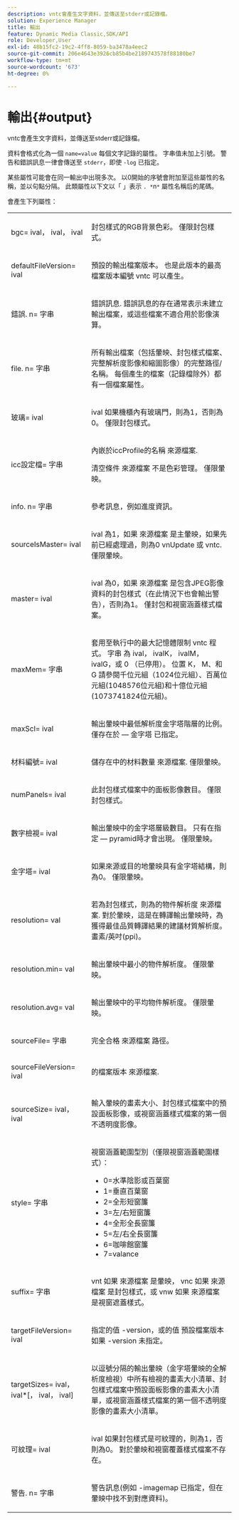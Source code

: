 ```yaml
---
description: vntc會產生文字資料，並傳送至stderr或記錄檔。
solution: Experience Manager
title: 輸出
feature: Dynamic Media Classic,SDK/API
role: Developer,User
exl-id: 48b15fc2-19c2-4ff8-8059-ba3478a4eec2
source-git-commit: 206e4643e3926cb85b4be2189743578f88180be7
workflow-type: tm+mt
source-wordcount: '673'
ht-degree: 0%

---
```


# 輸出{#output}

vntc會產生文字資料，並傳送至stderr或記錄檔。

資料會格式化為一個 `name=value` 每個文字記錄的屬性。 字串值未加上引號。 警告和錯誤訊息一律會傳送至 `stderr`，即使 `-log` 已指定。

某些屬性可能會在同一輸出中出現多次。 以0開始的序號會附加至這些屬性的名稱，並以句點分隔。 此類屬性以下文以「 」表示 `. *`n`*` 屬性名稱后的尾碼。

會產生下列屬性：

<table id="simpletable_32AAA1A2DDB04BC6B86885E6223BF609"> 
 <tr class="strow"> 
  <td class="stentry"> <p><span class="codeph">bgc=<span class="varname"> ival</span>，<span class="varname"> ival</span>，<span class="varname"> ival</span></span> </p> </td> 
  <td class="stentry"> <p>封包樣式的RGB背景色彩。 僅限封包樣式。 </p></td> 
 </tr> 
 <tr class="strow"> 
  <td class="stentry"> <p><span class="codeph">defaultFileVersion=<span class="varname"> ival</span></span> </p></td> 
  <td class="stentry"> <p>預設的輸出檔案版本。 也是此版本的最高檔案版本編號 <span class="filepath"> vntc</span> 可以產生。 </p></td> 
 </tr> 
 <tr class="strow"> 
  <td class="stentry"> <p><span class="codeph">錯誤.<span class="varname"> n</span>=<span class="varname"> 字串</span></span> </p></td> 
  <td class="stentry"> <p>錯誤訊息. 錯誤訊息的存在通常表示未建立輸出檔案，或這些檔案不適合用於影像演算。 </p></td> 
 </tr> 
 <tr class="strow"> 
  <td class="stentry"> <p><span class="codeph">file.<span class="varname"> n</span>=<span class="varname"> 字串</span></span> </p></td> 
  <td class="stentry"> <p>所有輸出檔案（包括暈映、封包樣式檔案、完整解析度影像和縮圖影像）的完整路徑/名稱。 每個產生的檔案（記錄檔除外）都有一個檔案屬性。 </p></td> 
 </tr> 
 <tr class="strow"> 
  <td class="stentry"> <p><span class="codeph">玻璃=<span class="varname"> ival</span></span> </p></td> 
  <td class="stentry"> <p><span class="varname"> ival</span> 如果機櫃內有玻璃門，則為1，否則為0。 僅限封包樣式。 </p></td> 
 </tr> 
 <tr class="strow"> 
  <td class="stentry"> <p><span class="codeph">icc設定檔=<span class="varname"> 字串</span></span> </p></td> 
  <td class="stentry"> <p>內嵌於iccProfile的名稱 <span class="varname"> 來源檔案</span>. </p> <p>清空條件 <span class="varname"> 來源檔案</span> 不是色彩管理。 僅限暈映。 </p></td> 
 </tr> 
 <tr class="strow"> 
  <td class="stentry"> <p><span class="codeph">info.<span class="varname"> n</span>=<span class="varname"> 字串</span></span> </p></td> 
  <td class="stentry"> <p>參考訊息，例如進度資訊。 </p></td> 
 </tr> 
 <tr class="strow"> 
  <td class="stentry"> <p><span class="codeph">sourceIsMaster=<span class="varname"> ival</span></span> </p></td> 
  <td class="stentry"> <p><span class="varname"> ival</span> 為1，如果 <span class="varname"> 來源檔案</span> 是主暈映，如果先前已經處理過，則為0 <span class="filepath"> vnUpdate</span> 或 <span class="filepath"> vntc</span>. 僅限暈映。 </p></td> 
 </tr> 
 <tr class="strow"> 
  <td class="stentry"> <p><span class="codeph">master=<span class="varname"> ival</span></span> </p></td> 
  <td class="stentry"> <p><span class="varname"> ival</span> 為0，如果 <span class="varname"> 來源檔案</span> 是包含JPEG影像資料的封包樣式（在此情況下也會輸出警告），否則為1。 僅封包和視窗涵蓋樣式檔案。 </p></td> 
 </tr> 
 <tr class="strow"> 
  <td class="stentry"> <p><span class="codeph">maxMem=<span class="varname"> 字串</span></span> </p></td> 
  <td class="stentry"> <p>套用至執行中的最大記憶體限制 <span class="filepath"> vntc</span> 程式。 <span class="varname"> 字串</span> 為 <span class="varname"> ival</span>， <span class="varname"> ivalK</span>， <span class="varname"> ivalM</span>， <span class="varname"> ivalG</span>，或 <span class="codeph"> 0</span> （已停用）。 位置 <span class="varname"> K</span>， <span class="varname"> M</span>、和 <span class="varname"> G</span> 請參閱千位元組（1024位元組）、百萬位元組(1048576位元組)和十億位元組(1073741824位元組)。 </p></td> 
 </tr> 
 <tr class="strow"> 
  <td class="stentry"> <p><span class="codeph">maxScl=<span class="varname"> ival</span></span> </p></td> 
  <td class="stentry"> <p>輸出暈映中最低解析度金字塔階層的比例。 僅存在於 <span class="codeph">  — 金字塔</span> 已指定。 </p></td> 
 </tr> 
 <tr class="strow"> 
  <td class="stentry"> <p><span class="codeph">材料編號=<span class="varname"> ival</span></span> </p></td> 
  <td class="stentry"> <p>儲存在中的材料數量 <span class="varname"> 來源檔案</span>. 僅限暈映。 </p></td> 
 </tr> 
 <tr class="strow"> 
  <td class="stentry"> <p><span class="codeph">numPanels=<span class="codeph"> ival</span></span> </p></td> 
  <td class="stentry"> <p>此封包樣式檔案中的面板影像數目。 僅限封包樣式。 </p></td> 
 </tr> 
 <tr class="strow"> 
  <td class="stentry"> <p><span class="codeph">數字檢視=<span class="codeph"> ival</span></span> </p></td> 
  <td class="stentry"> <p>輸出暈映中的金字塔層級數目。 只有在指定 — pyramid時才會出現。 僅限暈映。 </p></td> 
 </tr> 
 <tr class="strow"> 
  <td class="stentry"> <p><span class="codeph">金字塔=<span class="varname"> ival</span></span> </p></td> 
  <td class="stentry"> <p>如果來源或目的地暈映具有金字塔結構，則為0。 僅限暈映。 </p></td> 
 </tr> 
 <tr class="strow"> 
  <td class="stentry"> <p><span class="codeph">resolution=<span class="varname"> val</span></span> </p></td> 
  <td class="stentry"> <p>若為封包樣式，則為的物件解析度<span class="varname"> 來源檔案</span>. 對於暈映，這是在轉譯輸出暈映時，為獲得最佳品質轉譯結果的建議材質解析度。 畫素/英吋(ppi)。 </p></td> 
 </tr> 
 <tr class="strow"> 
  <td class="stentry"> <p><span class="codeph">resolution.min=<span class="varname"> val</span></span> </p></td> 
  <td class="stentry"> <p>輸出暈映中最小的物件解析度。 僅限暈映。 </p></td> 
 </tr> 
 <tr class="strow"> 
  <td class="stentry"> <p><span class="codeph">resolution.avg=<span class="varname"> val</span></span> </p></td> 
  <td class="stentry"> <p>輸出暈映中的平均物件解析度。 僅限暈映。 </p></td> 
 </tr> 
 <tr class="strow"> 
  <td class="stentry"> <p><span class="codeph">sourceFile=<span class="varname"> 字串</span></span> </p></td> 
  <td class="stentry"> <p>完全合格 <span class="varname"> 來源檔案</span> 路徑。 </p></td> 
 </tr> 
 <tr class="strow"> 
  <td class="stentry"> <p><span class="codeph">sourceFileVersion=<span class="varname"> ival</span></span> </p></td> 
  <td class="stentry"> <p>的檔案版本 <span class="varname"> 來源檔案</span>. </p></td> 
 </tr> 
 <tr class="strow"> 
  <td class="stentry"> <p><span class="codeph">sourceSize=<span class="varname"> ival</span>，<span class="varname"> ival</span></span> </p></td> 
  <td class="stentry"> <p>輸入暈映的畫素大小、封包樣式檔案中的預設面板影像，或視窗涵蓋樣式檔案的第一個不透明度影像。 </p></td> 
 </tr> 
 <tr class="strow"> 
  <td class="stentry"> <p><span class="codeph">style=<span class="varname"> 字串</span></span> </p></td> 
  <td class="stentry"> <p>視窗涵蓋範圍型別（僅限視窗涵蓋範圍樣式）： </p> <p> 
    <ul id="ul_51AECE556B8B40109FFAD2B315D0695C"> 
     <li id="li_3D3B9211C7AF4810883AE815BEBD4228">0=水準陰影或百葉窗 </li> 
     <li id="li_DE88052467D64ECDAEB29264FC3904E4">1=垂直百葉窗 </li> 
     <li id="li_6F976CABF7244B20A471391A685ED05F"> 2=全形短窗簾 </li> 
     <li id="li_E8D2B0B9189F4BDBB70E145E9196C1CD">3=左/右短窗簾 </li> 
     <li id="li_026F043A50D34C8AB850D9832F375DB7"> 4=全形全長窗簾 </li> 
     <li id="li_283A2E5BFF75461B8F697FFF0796361F"> 5=左/右全長窗簾 </li> 
     <li id="li_E175BA9EAE1F46B89109F4892FF54656"> 6=咖啡館窗簾 </li> 
     <li id="li_79D2F7F68C4746F3B6742EFECD01BDD9"> 7=valance </li> 
    </ul> </p> </td> 
 </tr> 
 <tr class="strow"> 
  <td class="stentry"> <p><span class="codeph">suffix=<span class="varname"> 字串</span></span> </p></td> 
  <td class="stentry"> <p><span class="codeph"> vnt</span> 如果 <span class="varname"> 來源檔案</span> 是暈映， <span class="codeph"> vnc</span> 如果 <span class="varname"> 來源檔案</span> 是封包樣式，或 <span class="codeph"> vnw</span> 如果 <span class="varname"> 來源檔案</span> 是視窗遮蓋樣式。 </p></td> 
 </tr> 
 <tr class="strow"> 
  <td class="stentry"> <p><span class="codeph">targetFileVersion=<span class="varname"> ival</span></span> </p></td> 
  <td class="stentry"> <p>指定的值 <span class="codeph"> -version</span>，或的值<span class="codeph"> 預設檔案版本</span> 如果<span class="codeph"> -version</span> 未指定。 </p></td> 
 </tr> 
 <tr class="strow"> 
  <td class="stentry"> <p><span class="codeph">targetSizes=<span class="varname"> ival</span>，<span class="varname"> ival</span>*[，<span class="varname"> ival</span>，<span class="varname"> ival</span>]</span> </p></td> 
  <td class="stentry"> <p>以逗號分隔的輸出暈映（金字塔暈映的全解析度檢視）中所有檢視的畫素大小清單、封包樣式檔案中預設面板影像的畫素大小清單，或視窗涵蓋樣式檔案的第一個不透明度影像的畫素大小清單。 </p> </td> 
 </tr> 
 <tr class="strow"> 
  <td class="stentry"> <p><span class="codeph">可紋理=<span class="varname"> ival</span></span> </p></td> 
  <td class="stentry"> <p><span class="varname"> ival</span> 如果封包樣式是可紋理的，則為1，否則為0。 對於暈映和視窗覆蓋樣式檔案不存在。 </p></td> 
 </tr> 
 <tr class="strow"> 
  <td class="stentry"> <p><span class="codeph">警告.<span class="varname"> n</span>=<span class="varname"> 字串</span></span> </p></td> 
  <td class="stentry"> <p>警告訊息(例如 <span class="codeph"> -imagemap</span> 已指定，但在暈映中找不到對應資料)。 </p></td> 
 </tr> 
</table>
